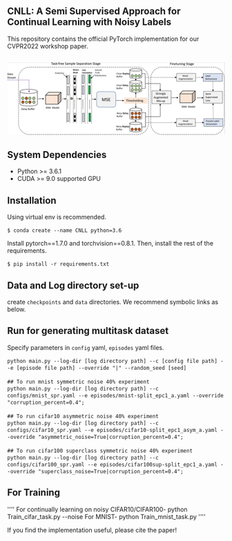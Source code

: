 ## CNLL: A Semi Supervised Approach for Continual Learning with Noisy Labels  
This repository contains the official PyTorch implementation for our CVPR2022 workshop paper.

## ![](resources/algorithm.png)

## System Dependencies
- Python >= 3.6.1
- CUDA >= 9.0 supported GPU

## Installation
Using virtual env is recommended.
```
$ conda create --name CNLL python=3.6
```
Install pytorch==1.7.0 and torchvision==0.8.1.
Then, install the rest of the requirements.
```
$ pip install -r requirements.txt
```

## Data and Log directory set-up
create `checkpoints` and `data` directories.
We recommend symbolic links as below.

## Run for generating multitask dataset
Specify parameters in `config` yaml, `episodes` yaml files.
```
python main.py --log-dir [log directory path] --c [config file path] --e [episode file path] --override "|" --random_seed [seed]

## To run mnist symmetric noise 40% experiment
python main.py --log-dir [log directory path] --c configs/mnist_spr.yaml --e episodes/mnist-split_epc1_a.yaml --override "corruption_percent=0.4";

## To run cifar10 asymmetric noise 40% experiment
python main.py --log-dir [log directory path] --c configs/cifar10_spr.yaml --e episodes/cifar10-split_epc1_asym_a.yaml --override "asymmetric_noise=True|corruption_percent=0.4";

## To run cifar100 superclass symmetric noise 40% experiment
python main.py --log-dir [log directory path] --c configs/cifar100_spr.yaml --e episodes/cifar100sup-split_epc1_a.yaml --override "superclass_noise=True|corruption_percent=0.4";
```


## For Training 
''''
For continually learning on noisy CIFAR10/CIFAR100-
  python Train_cifar_task.py --noise
For MNIST- 
  python Train_mnist_task.py 
''''

If you find the implementation useful, please cite the paper!
